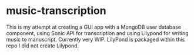# music-transcription
This is my attempt at creating a GUI app with a MongoDB user database component, using Sonic API for transcription and using Lilypond for writing music to manuscript. Currently very WIP.
LilyPond is packaged within this repo I did not create Lilypond.
